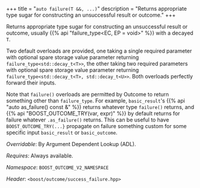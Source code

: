 +++
title = "`auto failure(T &&, ...)`"
description = "Returns appropriate type sugar for constructing an unsuccessful result or outcome."
+++

Returns appropriate type sugar for constructing an unsuccessful result or outcome, usually {{% api "failure_type<EC, EP = void>" %}} with a decayed `T`.

Two default overloads are provided, one taking a single required parameter with optional spare storage value parameter returning `failure_type<std::decay_t<T>>`, the other taking two required parameters with optional spare storage value parameter returning `failure_type<std::decay_t<T>, std::decay_t<U>>`. Both overloads perfectly forward their inputs.

Note that `failure()` overloads are permitted by Outcome to return something other than `failure_type`. For example, `basic_result`'s {{% api "auto as_failure() const &" %}} returns whatever type `failure()` returns, and {{% api "BOOST_OUTCOME_TRY(var, expr)" %}} by default returns for failure whatever `.as_failure()` returns. This can be useful to have `BOOST_OUTCOME_TRY(...}` propagate on failure something custom for some specific input `basic_result` or `basic_outcome`.

*Overridable*: By Argument Dependent Lookup (ADL).

*Requires*: Always available.

*Namespace*: `BOOST_OUTCOME_V2_NAMESPACE`

*Header*: `<boost/outcome/success_failure.hpp>`
